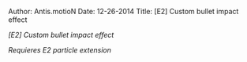 Author: Antis.motioN
Date: 12-26-2014
Title: [E2] Custom bullet impact effect

*[E2] Custom bullet impact effect*

*Requieres E2 particle extension*
